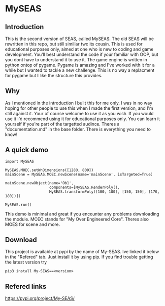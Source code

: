 # MySEAS
## Introduction
This is the second version of SEAS, called MySEAS. The old SEAS will be rewritten in this repo, but still simillar two its cousin. This is used for educational purposes only, aimed at one who is new to coding and game development. You'll best understand the code if your familiar with OOP, but you dont have to understand it
to use it. The game engine is written in python ontop of pygame. Pygame is amazing and I've worked with it for a while but I wanted to tackle a new challenge. This is no way a replacment for pygame but I like the structure this provides.

## Why
As I mentioned in the introduction I built this for me only. I was in no way hoping for other people to use this when I made the first version, and I'm still against it. Your of course welcome to use it as you wish. If you would use it I'd recommend using it for educational purposes only. You can learn it yourself if
you're part of the targetted audince. Theres a "documentation.md" in the base folder. There is everything you need to know!

## A quick demo
```
import MySEAS

MySEAS.MOEC.setWnDimensions([1280, 800])
mainScene = MySEAS.MOEC.newScene(name='mainScene', isTargeted=True)

mainScene.newObject(name='Ob1',
                    components=[MySEAS.RenderPoly(),
                    MySEAS.transformPoly([100, 100], [150, 150], [170, 180])])

MySEAS.run()
```
This demo is minimal and great if you encounter any problems downloading the module. MOEC stands for "My Over Engineered Core". Theres also MOES for scene and more.

## Download
This project is available at pypi by the name of My-SEAS. Ive linked it below in the "Refered" tab. Just install it by using pip. If you find trouble getting the latest version try

```
pip3 install My-SEAS==<version>
```

## Refered links
https://pypi.org/project/My-SEAS/
